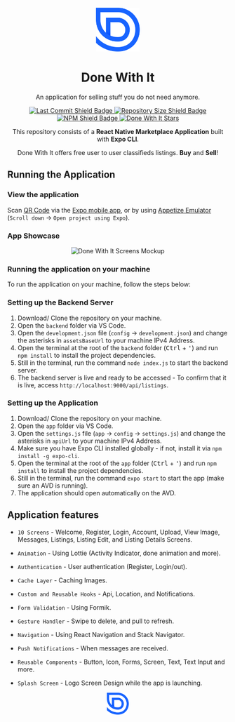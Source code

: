 <p align="center">
    <a href="https://expo.io/@nathanabela/donewithit">
        <img src="app/app/assets/logo.png" width="100" alt="Done With It Logo"/>
    </a>
    <h1 align="center"> Done With It </h1>
</p>

<p align="center">
    An application for selling stuff you do not need anymore.
</p>

<p align="center">
    <a href="https://github.com/nathan-abela/Done-With-It/commits/master">
        <img src="https://img.shields.io/github/last-commit/nathan-abela/Done-With-It" alt="Last Commit Shield Badge"/>
    </a>
    <a href="https://github.com/nathan-abela/Done-With-It/archive/master.zip">
        <img src="https://img.shields.io/github/repo-size/nathan-abela/Done-With-It" alt="Repository Size Shield Badge"/>
    </a>
    <a href="https://www.npmjs.com/package/npm">
        <img src="https://img.shields.io/npm/v/npm" alt="NPM Shield Badge"/>
    </a>
    <a href="https://github.com/nathan-abela/Done-With-It/stargazers">
        <img src="https://img.shields.io/github/stars/nathan-abela/Done-With-It?style=social" alt="Done With It Stars" >
    </a>
</p>

<p align="center">
    This repository consists of a <strong>React Native Marketplace Application</strong> built with <strong>Expo CLI</strong>.
</p>

<p align="center">
    Done With It offers free user to user classifieds listings. <strong>Buy</strong> and <strong>Sell</strong>!
</p>

## Running the Application

### View the application

Scan [QR Code](https://expo.io/@nathanabela/donewithit) via the [Expo mobile app](https://play.google.com/store/apps/details?id=host.exp.exponent), or by using [Appetize Emulator](https://expo.io/appetize-simulator?url=https://expo.io/@nathanabela/donewithit) (`Scroll down` &#8594; `Open project using Expo`).

### App Showcase

<p align="center">
    <img src="https://user-images.githubusercontent.com/50643013/86519436-07b6f480-be3b-11ea-9be2-19e5010dd1c8.jpg" width="1280" alt="Done With It Screens Mockup"/>
</p>

### Running the application on your machine

To run the application on your machine, follow the steps below:

### Setting up the Backend Server

  1. Download/ Clone the repository on your machine.
  2. Open the `backend` folder via VS Code.
  3. Open the `development.json` file (`config` &#8594; `development.json`) and change the asterisks in `assetsBaseUrl` to your machine IPv4 Address.
  4. Open the terminal at the root of the `backend` folder (<kbd>Ctrl</kbd> + <kbd>'</kbd>) and run `npm install` to install the project dependencies.
  5. Still in the terminal, run the command `node index.js` to start the backend server.
  6. The backend server is live and ready to be accessed - To confirm that it is live, access `http://localhost:9000/api/listings`.

### Setting up the Application

  1. Download/ Clone the repository on your machine.
  2. Open the `app` folder via VS Code.
  3. Open the `settings.js` file (`app` &#8594; `config` &#8594; `settings.js`) and change the asterisks in `apiUrl` to your machine IPv4 Address.
  4. Make sure you have Expo CLI installed globally - if not, install it via `npm install -g expo-cli`.
  5. Open the terminal at the root of the `app` folder (<kbd>Ctrl</kbd> + <kbd>'</kbd>) and run `npm install` to install the project dependencies.
  6. Still in the terminal, run the command `expo start` to start the app (make sure an AVD is running).
  7. The application should open automatically on the AVD.

## Application features

* `10 Screens` - Welcome, Register, Login, Account, Upload, View Image, Messages, Listings, Listing Edit, and Listing Details Screens.

* `Animation` - Using Lottie (Activity Indicator, done animation and more).

* `Authentication` - User authentication (Register, Login/out).

* `Cache Layer` - Caching Images.

* `Custom and Reusable Hooks` - Api, Location, and Notifications.

* `Form Validation` - Using Formik.

* `Gesture Handler` - Swipe to delete, and pull to refresh.

* `Navigation` - Using React Navigation and Stack Navigator.

* `Push Notifications` - When messages are received.

* `Reusable Components` - Button, Icon, Forms, Screen, Text, Text Input and more.

* `Splash Screen` - Logo Screen Design while the app is launching.

<p align="center">
    <a href="https://expo.io/@nathanabela/donewithit">
        <img src="app/app/assets/logo.png" width="50" alt="Done With It Logo"/>
    </a>
</p>
